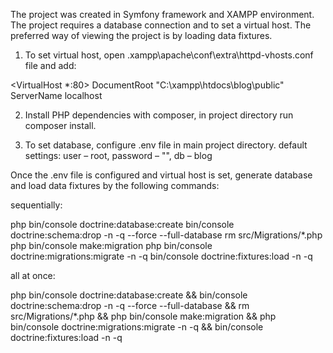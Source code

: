 
The project was created in Symfony framework and XAMPP environment.
The project requires a database connection and to set a virtual host.
The preferred way of viewing the project is by loading data fixtures.

1. To set virtual host, open .xampp\apache\conf\extra\httpd-vhosts.conf file and add:

<VirtualHost *:80>
    DocumentRoot "C:\xampp\htdocs\blog\public"
    ServerName localhost
</VirtualHost>

2. Install PHP dependencies with composer, in project directory run composer install.

3. To set database, configure .env file in main project directory.
default settings: user – root, password – "", db – blog


Once the .env file is configured and virtual host is set, generate database and load data fixtures by the following commands:

sequentially:

php bin/console doctrine:database:create
bin/console doctrine:schema:drop -n -q --force --full-database
rm src/Migrations/*.php
php bin/console make:migration
php bin/console doctrine:migrations:migrate -n -q
bin/console doctrine:fixtures:load -n -q


all at once:

php bin/console doctrine:database:create &&
bin/console doctrine:schema:drop -n -q --force --full-database &&
rm src/Migrations/*.php &&
php bin/console make:migration &&
php bin/console doctrine:migrations:migrate -n -q &&
bin/console doctrine:fixtures:load -n -q
